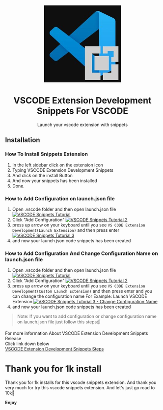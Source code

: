 <p align="center">
    <img src="https://raw.githubusercontent.com/amiralariska/vscode-extension-development-snippets/vscode-extension-development-snippets/icon/vscode-extension-development-snippets-logo.jpg" alt="VSCODE Logo">
    <h1 align="center">VSCODE Extension Development Snippets For VSCODE</h1>
    <p align="center">Launch your vscode extension with snippets</p>
</p>

## Installation
### How To Install Snippets Extension
1. In the left sidebar click on the extension icon
2. Typing VSCODE Extension Development Snippets
3. And click on the install Button
4. And now your snippets has been installed
5. Done.

### How to Add Configuration on launch.json file
1. Open .vscode folder and then open launch.json file
[![VSCODE Snippets Tutorial](https://raw.githubusercontent.com/amiralariska/vscode-extension-development-snippets/vscode-extension-development-snippets/vscode-snippets-tutorial/vscode-snippets-tutorial.gif)](https://raw.githubusercontent.com/amiralariska/vscode-extension-development-snippets/vscode-extension-development-snippets/vscode-snippets-tutorial/vscode-snippets-tutorial.gif)
2. Click "Add Configuration"
[![VSCODE Snippets Tutorial 2](https://raw.githubusercontent.com/amiralariska/vscode-extension-development-snippets/vscode-extension-development-snippets/vscode-snippets-tutorial/vscode-snippets-tutorial-2.gif)](https://raw.githubusercontent.com/amiralariska/vscode-extension-development-snippets/vscode-extension-development-snippets/vscode-snippets-tutorial/vscode-snippets-tutorial-2.gif)
3. press up arrow on your keyboard until you see `VS CODE Extension Development(Launch Extension)` and then press enter
[![VSCODE Snippets Tutorial 3](https://raw.githubusercontent.com/amiralariska/vscode-extension-development-snippets/vscode-extension-development-snippets/vscode-snippets-tutorial/vscode-snippets-tutorial-3.gif)](https://raw.githubusercontent.com/amiralariska/vscode-extension-development-snippets/vscode-extension-development-snippets/vscode-snippets-tutorial/vscode-snippets-tutorial-3.gif)
4. and now your launch.json code snippets has been created

### How to Add Configuration And Change Configuration Name on launch.json file
1. Open .vscode folder and then open launch.json file
[![VSCODE Snippets Tutorial](https://raw.githubusercontent.com/amiralariska/vscode-extension-development-snippets/vscode-extension-development-snippets/vscode-snippets-tutorial/vscode-snippets-tutorial.gif)](https://raw.githubusercontent.com/amiralariska/vscode-extension-development-snippets/vscode-extension-development-snippets/vscode-snippets-tutorial/vscode-snippets-tutorial.gif)
2. Click "Add Configuration"
[![VSCODE Snippets Tutorial 2](https://raw.githubusercontent.com/amiralariska/vscode-extension-development-snippets/vscode-extension-development-snippets/vscode-snippets-tutorial/vscode-snippets-tutorial-2.gif)](https://raw.githubusercontent.com/amiralariska/vscode-extension-development-snippets/vscode-extension-development-snippets/vscode-snippets-tutorial/vscode-snippets-tutorial-2.gif)
3. press up arrow on your keyboard until you see `VS CODE Extension Development(Custom Launch Extension)` and then press enter and you can change the configuration name For Example: Launch VSCODE Extension 
[![VSCODE Snippets Tutorial 3 - Change Configuration Name](https://raw.githubusercontent.com/amiralariska/vscode-extension-development-snippets/vscode-extension-development-snippets/vscode-snippets-tutorial/vscode-snippets-tutorial-4.gif)](https://raw.githubusercontent.com/amiralariska/vscode-extension-development-snippets/vscode-extension-development-snippets/vscode-snippets-tutorial/vscode-snippets-tutorial-4.gif)
4. and now your launch.json code snippets has been created
> Note: If you want to add configuration or change configuration name on launch.json file just follow this steps☝

For more information About VSCODE Extension Development Snippets Release<br>
Click link down below<br>
[VSCODE Extension Development Snippets Steps](https://github.com/amiralariska/vscode-extension-development-snippets-steps)

# Thank you for 1k install
Thank you for 1k installs for this vscode snippets extension. And thank you very much for try this vscode snippets extension. And let's just go road to 10k🚀

**Enjoy**